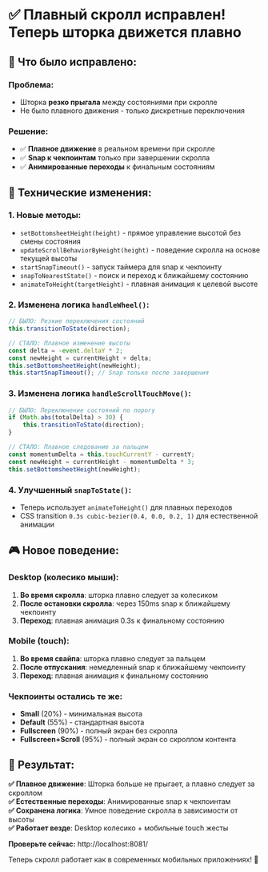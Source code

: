 # ✅ Плавный скролл исправлен! Теперь шторка движется плавно

## 🎯 Что было исправлено:

### **Проблема:**
- Шторка **резко прыгала** между состояниями при скролле
- Не было плавного движения - только дискретные переключения

### **Решение:**
- ✅ **Плавное движение** в реальном времени при скролле
- ✅ **Snap к чекпоинтам** только при завершении скролла  
- ✅ **Анимированные переходы** к финальным состояниям

## 🔧 Технические изменения:

### 1. **Новые методы:**
- `setBottomsheetHeight(height)` - прямое управление высотой без смены состояния
- `updateScrollBehaviorByHeight(height)` - поведение скролла на основе текущей высоты
- `startSnapTimeout()` - запуск таймера для snap к чекпоинту
- `snapToNearestState()` - поиск и переход к ближайшему состоянию
- `animateToHeight(targetHeight)` - плавная анимация к целевой высоте

### 2. **Изменена логика `handleWheel()`:**
```javascript
// БЫЛО: Резкие переключения состояний
this.transitionToState(direction);

// СТАЛО: Плавное изменение высоты
const delta = -event.deltaY * 2;
const newHeight = currentHeight + delta;
this.setBottomsheetHeight(newHeight);
this.startSnapTimeout(); // Snap только после завершения
```

### 3. **Изменена логика `handleScrollTouchMove()`:**
```javascript
// БЫЛО: Переключение состояний по порогу
if (Math.abs(totalDelta) > 30) {
    this.transitionToState(direction);
}

// СТАЛО: Плавное следование за пальцем
const momentumDelta = this.touchCurrentY - currentY;
const newHeight = currentHeight - momentumDelta * 3;
this.setBottomsheetHeight(newHeight);
```

### 4. **Улучшенный `snapToState()`:**
- Теперь использует `animateToHeight()` для плавных переходов
- CSS transition `0.3s cubic-bezier(0.4, 0.0, 0.2, 1)` для естественной анимации

## 🎮 Новое поведение:

### **Desktop (колесико мыши):**
1. **Во время скролла**: шторка плавно следует за колесиком
2. **После остановки скролла**: через 150ms snap к ближайшему чекпоинту
3. **Переход**: плавная анимация 0.3s к финальному состоянию

### **Mobile (touch):**
1. **Во время свайпа**: шторка плавно следует за пальцем  
2. **После отпускания**: немедленный snap к ближайшему чекпоинту
3. **Переход**: плавная анимация к финальному состоянию

### **Чекпоинты остались те же:**
- **Small** (20%) - минимальная высота
- **Default** (55%) - стандартная высота  
- **Fullscreen** (90%) - полный экран без скролла
- **Fullscreen+Scroll** (95%) - полный экран со скроллом контента

## 🚀 Результат:

**✅ Плавное движение**: Шторка больше не прыгает, а плавно следует за скроллом  
**✅ Естественные переходы**: Анимированные snap к чекпоинтам  
**✅ Сохранена логика**: Умное поведение скролла в зависимости от высоты  
**✅ Работает везде**: Desktop колесико + мобильные touch жесты

**Проверьте сейчас:** http://localhost:8081/

Теперь скролл работает как в современных мобильных приложениях! 🎯 